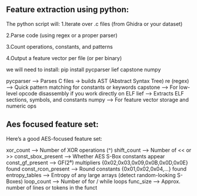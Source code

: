 ## Feature extraction using python:

The python script will:
1.Iterate over .c files (from Ghidra or your dataset)

2.Parse code (using regex or a proper parser)

3.Count operations, constants, and patterns

4.Output a feature vector per file (or per binary)

we will need to install: pip install pycparser lief capstone numpy

pycparser --> Parses C files → builds AST (Abstract Syntax Tree)
re (regex) -->	Quick pattern matching for constants or keywords
capstone -->	For low-level opcode disassembly if you work directly on ELF
lief -->	Extracts ELF sections, symbols, and constants
numpy -->	For feature vector storage and numeric ops

## Aes focused feature set:

Here’s a good AES-focused feature set:

xor_count -->	Number of XOR operations (^)
shift_count	--> Number of << or >>
const_sbox_present --> Whether AES S-Box constants appear
const_gf_present --> GF(2⁸) multipliers {0x02,0x03,0x09,0x0B,0x0D,0x0E} found
const_rcon_present --> Round constants {0x01,0x02,0x04,...} found
entropy_tables --> Entropy of any large arrays (detect random-looking S-Boxes)
loop_count --> Number of for / while loops
func_size --> Approx. number of lines or tokens in the funct


